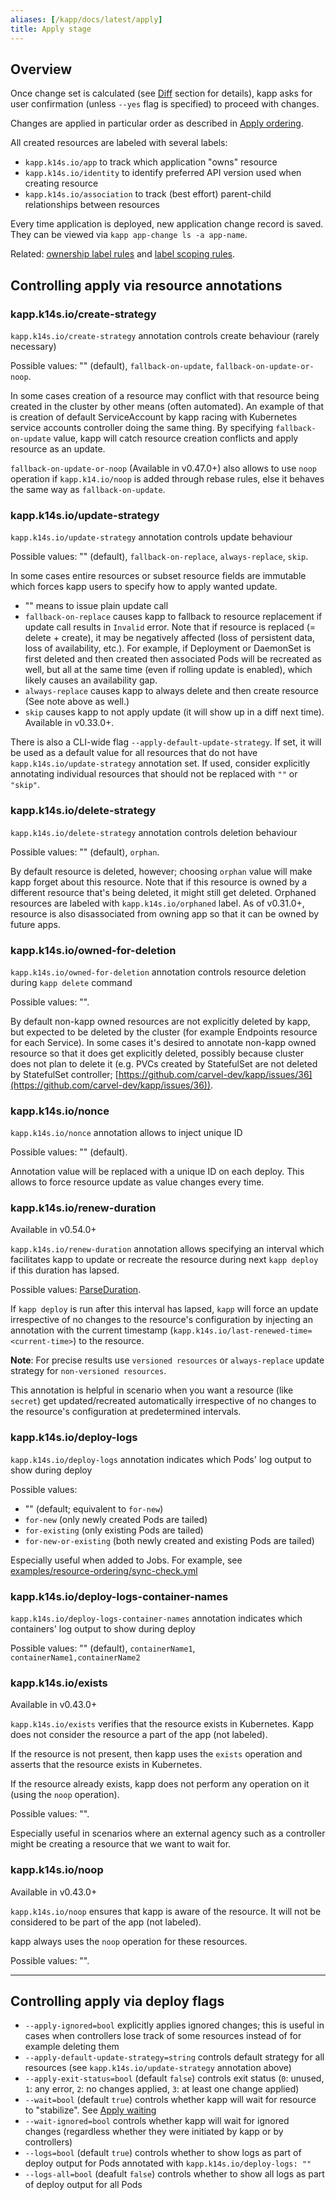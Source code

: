```yaml
---
aliases: [/kapp/docs/latest/apply]
title: Apply stage
---
```


## Overview

Once change set is calculated (see [Diff](diff.md) section for details), kapp asks for user confirmation (unless `--yes` flag is specified) to proceed with changes.

Changes are applied in particular order as described in [Apply ordering](apply-ordering.md).

All created resources are labeled with several labels:

- `kapp.k14s.io/app` to track which application "owns" resource
- `kapp.k14s.io/identity` to identify preferred API version used when creating resource
- `kapp.k14s.io/association` to track (best effort) parent-child relationships between resources

Every time application is deployed, new application change record is saved. They can be viewed via `kapp app-change ls -a app-name`.

Related: [ownership label rules](config.md#ownershiplabelrules) and [label scoping rules](config.md#labelscopingrules).

## Controlling apply via resource annotations

### kapp.k14s.io/create-strategy

`kapp.k14s.io/create-strategy` annotation controls create behaviour (rarely necessary)

Possible values: "" (default), `fallback-on-update`, `fallback-on-update-or-noop`.

In some cases creation of a resource may conflict with that resource being created in the cluster by other means (often automated). An example of that is creation of default ServiceAccount by kapp racing with Kubernetes service accounts controller doing the same thing. By specifying `fallback-on-update` value, kapp will catch resource creation conflicts and apply resource as an update. 

`fallback-on-update-or-noop` (Available in v0.47.0+) also allows to use `noop` operation if `kapp.k14.io/noop` is added through rebase rules, else it behaves the same way as `fallback-on-update`.

### kapp.k14s.io/update-strategy

`kapp.k14s.io/update-strategy` annotation controls update behaviour

Possible values: "" (default), `fallback-on-replace`, `always-replace`, `skip`.

In some cases entire resources or subset resource fields are immutable which forces kapp users to specify how to apply wanted update.

- "" means to issue plain update call
- `fallback-on-replace` causes kapp to fallback to resource replacement if update call results in `Invalid` error. Note that if resource is replaced (= delete + create), it may be negatively affected (loss of persistent data, loss of availability, etc.). For example, if Deployment or DaemonSet is first deleted and then created then associated Pods will be recreated as well, but all at the same time (even if rolling update is enabled), which likely causes an availability gap.
- `always-replace` causes kapp to always delete and then create resource (See note above as well.)
- `skip` causes kapp to not apply update (it will show up in a diff next time). Available in v0.33.0+.

There is also a CLI-wide flag `--apply-default-update-strategy`. If set, it will be used as a default value for all resources that do not have `kapp.k14s.io/update-strategy` annotation set. If used, consider explicitly annotating individual resources that should not be replaced with `""` or `"skip"`.

### kapp.k14s.io/delete-strategy

`kapp.k14s.io/delete-strategy` annotation controls deletion behaviour

Possible values: "" (default), `orphan`.

By default resource is deleted, however; choosing `orphan` value will make kapp forget about this resource. Note that if this resource is owned by a different resource that's being deleted, it might still get deleted. Orphaned resources are labeled with `kapp.k14s.io/orphaned` label. As of v0.31.0+, resource is also disassociated from owning app so that it can be owned by future apps.

### kapp.k14s.io/owned-for-deletion

`kapp.k14s.io/owned-for-deletion` annotation controls resource deletion during `kapp delete` command

Possible values: "".

By default non-kapp owned resources are not explicitly deleted by kapp, but expected to be deleted by the cluster (for example Endpoints resource for each Service). In some cases it's desired to annotate non-kapp owned resource so that it does get explicitly deleted, possibly because cluster does not plan to delete it (e.g. PVCs created by StatefulSet are not deleted by StatefulSet controller; [https://github.com/carvel-dev/kapp/issues/36](https://github.com/carvel-dev/kapp/issues/36)).

### kapp.k14s.io/nonce

`kapp.k14s.io/nonce` annotation allows to inject unique ID

Possible values: "" (default).

Annotation value will be replaced with a unique ID on each deploy. This allows to force resource update as value changes every time.

### kapp.k14s.io/renew-duration

Available in v0.54.0+

`kapp.k14s.io/renew-duration` annotation allows specifying an interval which facilitates kapp to update or recreate the resource during next `kapp deploy` if this duration has lapsed.

Possible values: [ParseDuration](https://pkg.go.dev/time#ParseDuration).

If `kapp deploy` is run after this interval has lapsed, `kapp` will force an update irrespective of no changes to the resource's configuration by injecting an annotation with the current timestamp (`kapp.k14s.io/last-renewed-time=<current-time>`) to the resource.

**Note**: For precise results use `versioned resources` or `always-replace` update strategy for `non-versioned resources`.

This annotation is helpful in scenario when you want a resource (like `secret`) get updated/recreated automatically irrespective of no changes to the resource's configuration at predetermined intervals.

### kapp.k14s.io/deploy-logs

`kapp.k14s.io/deploy-logs` annotation indicates which Pods' log output to show during deploy

Possible values:

- "" (default; equivalent to `for-new`)
- `for-new` (only newly created Pods are tailed)
- `for-existing` (only existing Pods are tailed)
- `for-new-or-existing` (both newly created and existing Pods are tailed)

Especially useful when added to Jobs. For example, see [examples/resource-ordering/sync-check.yml](https://github.com/carvel-dev/kapp/blob/develop/examples/resource-ordering/sync-check.yml)

### kapp.k14s.io/deploy-logs-container-names

`kapp.k14s.io/deploy-logs-container-names` annotation indicates which containers' log output to show during deploy

Possible values: "" (default), `containerName1`, `containerName1,containerName2`

### kapp.k14s.io/exists

Available in v0.43.0+

`kapp.k14s.io/exists` verifies that the resource exists in Kubernetes. Kapp does not consider the resource a part of the app (not labeled).

If the resource is not present, then kapp uses the `exists` operation and asserts that the resource exists in Kubernetes. 

If the resource already exists, kapp does not perform any operation on it (using the `noop` operation).

Possible values: "".

Especially useful in scenarios where an external agency such as a controller might be creating a resource that we want to wait for.

### kapp.k14s.io/noop

Available in v0.43.0+

`kapp.k14s.io/noop` ensures that kapp is aware of the resource. It will not be considered to be part of the app (not labeled). 

kapp always uses the `noop` operation for these resources.

Possible values: "".

---
## Controlling apply via deploy flags

- `--apply-ignored=bool` explicitly applies ignored changes; this is useful in cases when controllers lose track of some resources instead of for example deleting them
- `--apply-default-update-strategy=string` controls default strategy for all resources (see `kapp.k14s.io/update-strategy` annotation above)
- `--apply-exit-status=bool` (default `false`) controls exit status (`0`: unused, `1`: any error, `2`: no changes applied, `3`: at least one change applied)
- `--wait=bool` (default `true`) controls whether kapp will wait for resource to "stabilize". See [Apply waiting](apply-waiting.md)
- `--wait-ignored=bool` controls whether kapp will wait for ignored changes (regardless whether they were initiated by kapp or by controllers)
- `--logs=bool` (default `true`) controls whether to show logs as part of deploy output for Pods annotated with `kapp.k14s.io/deploy-logs: ""`
- `--logs-all=bool` (deafult `false`) controls whether to show all logs as part of deploy output for all Pods
